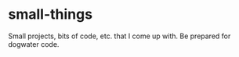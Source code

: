 # small-things
Small projects, bits of code, etc. that I come up with. Be prepared for dogwater code.
